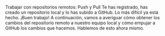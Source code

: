 Trabajar con repositorios remotos: Push y Pull
Te has registrado, has creado un repositorio local y lo has subido a GitHub. Lo más difícil ya está hecho. ¡Buen trabajo! A continuación, vamos a averiguar cómo obtener los cambios del repositorio remoto a nuestro equipo local y cómo empujar a GitHub los cambios que hacemos. Hablemos de esto ahora mismo.